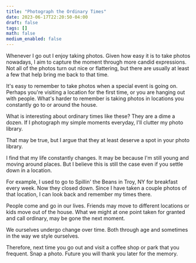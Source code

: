 ```yaml
---
title: "Photograph the Ordinary Times"
date: 2023-06-17T22:20:50-04:00
draft: false
tags: []
math: false
medium_enabled: false
---
```


Whenever I go out I enjoy taking photos. Given how easy it is to take photos nowadays, I aim to capture the moment through more candid expressions. Not all of the photos turn out nice or flattering, but there are usually at least a few that help bring me back to that time.

It's easy to remember to take photos when a special event is going on. Perhaps you're visiting a location for the first time, or you are hanging out with people. What's harder to remember is taking photos in locations you constantly go to or around the house.

What is interesting about ordinary times like these? They are a dime a dozen. If I photograph my simple moments everyday, I'll clutter my photo library.

That may be true, but I argue that they at least deserve a spot in your photo library.

I find that my life constantly changes. It may be because I'm still young and moving around places. But I believe this is still the case even if you settle down in a location. 

For example, I used to go to Spillin' the Beans in Troy, NY for breakfast every week. Now they closed down. Since I have taken a couple photos of that location, I can look back and remember my times there.

People come and go in our lives. Friends may move to different locations or kids move out of the house. What we might at one point taken for granted and call ordinary, may be gone the next moment.

We ourselves undergo change over time. Both through age and sometimes in the way we style ourselves.

Therefore, next time you go out and visit a coffee shop or park that you frequent. Snap a photo. Future you will thank you later for the memory.
